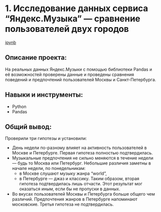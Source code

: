 # 1. Исследование данных сервиса “Яндекс.Музыка” — сравнение пользователей двух городов
[ipynb](https://github.com/AmestOsipyan/Portfolio_Data-Analytics/blob/main/1.%20Music%20Service/P1_Musi%D1%81Service.ipynb)

## Описание проекта: 
На реальных данных Яндекс.Музыки c помощью библиотеки Pandas и её возможностей проверены данные и проведены сравнения поведений и предпочтений пользователей Москвы и Санкт-Петербурга.

## Навыки и инструменты:
- Python
- Pandas

## Общий вывод: 
Проверили три гипотезы и установили:
- День недели по-разному влияет на активность пользователей в Москве и Петербурге. Первая гипотеза полностью подтвердилась.
- Музыкальные предпочтения не сильно меняются в течение недели — будь то Москва или Петербург. Небольшие различия заметны в начале недели, по понедельникам:
    - в Москве слушают музыку жанра “world”,
    - в Петербурге — джаз и классику.
  Таким образом, вторая гипотеза подтвердилась лишь отчасти. Этот результат мог оказаться иным, если бы не пропуски в данных.
- Во вкусах пользователей Москвы и Петербурга больше общего чем различий. Предпочтения жанров в Петербурге напоминают московские. Третья гипотеза не подтвердилась.
